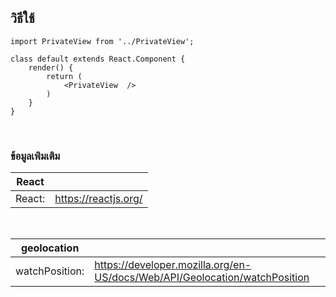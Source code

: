 ## วิธีใช้ 

```
import PrivateView from '../PrivateView';

class default extends React.Component {
    render() {
        return (
            <PrivateView  />
        )
    }
}
```

<br>

### ข้อมูลเพิมเติม 

| React | |
| -----| --- |
| React: | https://reactjs.org/ |


<br>

| geolocation | |
| ----------- | --- |
| watchPosition: | https://developer.mozilla.org/en-US/docs/Web/API/Geolocation/watchPosition |



